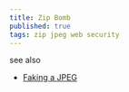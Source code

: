 ```yaml
---
title: Zip Bomb
published: true
tags: zip jpeg web security
---
```


see also
- [Faking a JPEG](https://news.ycombinator.com/item?id=44537631)
